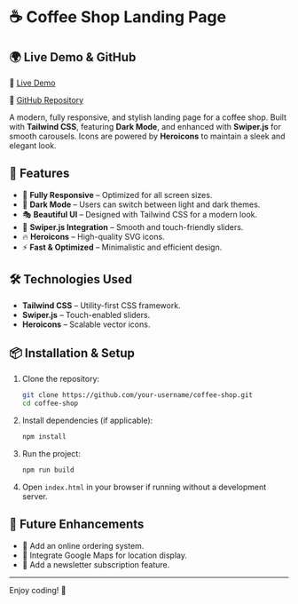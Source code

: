 # ☕ Coffee Shop Landing Page

## 🌍 Live Demo & GitHub

🔗 [Live Demo](https://noushyn.github.io/CoffeeShop/)

🔗 [GitHub Repository](https://github.com/Noushyn/CoffeeShop/)

A modern, fully responsive, and stylish landing page for a coffee shop. Built with **Tailwind CSS**, featuring **Dark Mode**, and enhanced with **Swiper.js** for smooth carousels. Icons are powered by **Heroicons** to maintain a sleek and elegant look.

## 🚀 Features

- 🎨 **Fully Responsive** – Optimized for all screen sizes.
- 🌙 **Dark Mode** – Users can switch between light and dark themes.
- 🎭 **Beautiful UI** – Designed with Tailwind CSS for a modern look.
- 🎢 **Swiper.js Integration** – Smooth and touch-friendly sliders.
- 🔥 **Heroicons** – High-quality SVG icons.
- ⚡ **Fast & Optimized** – Minimalistic and efficient design.


## 🛠️ Technologies Used

- **Tailwind CSS** – Utility-first CSS framework.
- **Swiper.js** – Touch-enabled sliders.
- **Heroicons** – Scalable vector icons.

## 📦 Installation & Setup

1. Clone the repository:
   ```sh
   git clone https://github.com/your-username/coffee-shop.git
   cd coffee-shop
   ```
2. Install dependencies (if applicable):
   ```sh
   npm install
   ```
3. Run the project:
   ```sh
   npm run build
   ```
4. Open `index.html` in your browser if running without a development server.

## 🔮 Future Enhancements

- 🛒 Add an online ordering system.
- 📍 Integrate Google Maps for location display.
- 💌 Add a newsletter subscription feature.


---

Enjoy coding! 🚀
